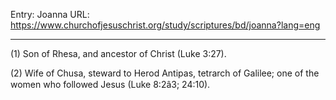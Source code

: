 Entry: Joanna
URL: https://www.churchofjesuschrist.org/study/scriptures/bd/joanna?lang=eng

---

(1) Son of Rhesa, and ancestor of Christ (Luke 3:27).

(2) Wife of Chusa, steward to Herod Antipas, tetrarch of Galilee; one of the women who followed Jesus (Luke 8:2â3; 24:10).
